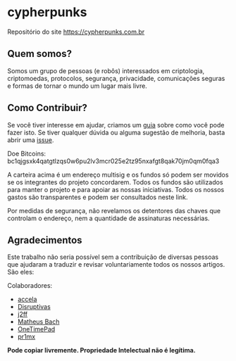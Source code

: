 cypherpunks
===========
Repositório do site https://cypherpunks.com.br

## Quem somos?
Somos um grupo de pessoas (e robôs) interessados em criptologia, criptomoedas, protocolos, segurança, privacidade, comunicações seguras e formas de tornar o mundo um lugar mais livre.

## Como Contribuir?

Se você tiver interesse em ajudar, criamos um [guia](https://github.com/cypherpunksbr/cypherpunks.com.br/blob/master/CONTRIBUTING.md) sobre como você pode fazer isto. Se tiver qualquer dúvida ou alguma sugestão de melhoria, basta abrir uma [issue](https://github.com/cypherpunksbr/cypherpunks.com.br/issues).

Doe Bitcoins: bc1qjgsxk4qatgtlzqs0w6pu2lv3mcr025e2tz95nxafgt8qak70jm0qm0fqa3

A carteira acima é um endereço multisig e os fundos só podem ser movidos se os integrantes do projeto concordarem. Todos os fundos são utilizados para manter o projeto e para apoiar as nossas iniciativas. Todos os nossos gastos são transparentes e podem ser consultados neste link.

Por medidas de segurança, não revelamos os detentores das chaves que controlam o endereço, nem a quantidade de assinaturas necessárias.

## Agradecimentos

Este trabalho não seria possível sem a contribuição de diversas pessoas que ajudaram a traduzir e revisar voluntariamente todos os nossos artigos. São eles:
    
Colaboradores:
-  [accela](https://cypherpunks.com.br/author/accela/)
-  [Disruptivas](https://cypherpunks.com.br/author/deep/)
-  [j2ff](https://github.com/jeffesonjp)
-  [Matheus Bach](https://github.com/matheusbach/)
-  [OneTimePad](https://cypherpunks.com.br/author/onetimepad/)
-  [pr1mx](https://github.com/pr1mx)

**Pode copiar livremente. Propriedade Intelectual não é legítima.**

